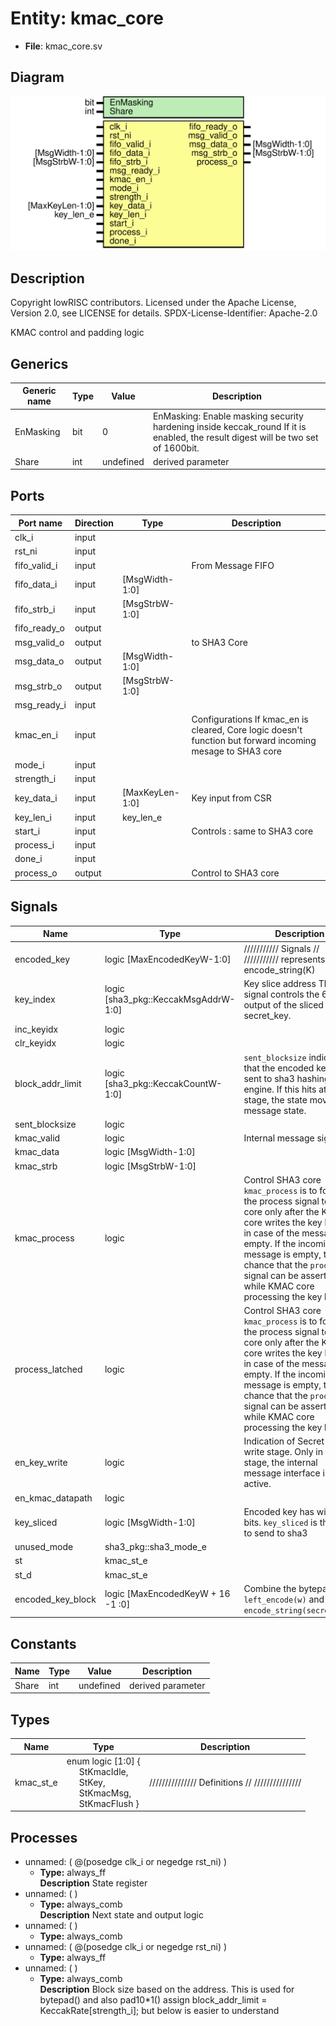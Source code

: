 # Entity: kmac_core

- **File**: kmac_core.sv
## Diagram

![Diagram](kmac_core.svg "Diagram")
## Description

 Copyright lowRISC contributors.
 Licensed under the Apache License, Version 2.0, see LICENSE for details.
 SPDX-License-Identifier: Apache-2.0

 KMAC control and padding logic

## Generics

| Generic name | Type | Value     | Description                                                                                                                         |
| ------------ | ---- | --------- | ----------------------------------------------------------------------------------------------------------------------------------- |
| EnMasking    | bit  | 0         |  EnMasking: Enable masking security hardening inside keccak_round  If it is enabled, the result digest will be two set of 1600bit.  |
| Share        | int  | undefined |  derived parameter                                                                                                                  |
## Ports

| Port name    | Direction | Type            | Description                                                                                                   |
| ------------ | --------- | --------------- | ------------------------------------------------------------------------------------------------------------- |
| clk_i        | input     |                 |                                                                                                               |
| rst_ni       | input     |                 |                                                                                                               |
| fifo_valid_i | input     |                 |  From Message FIFO                                                                                            |
| fifo_data_i  | input     | [MsgWidth-1:0]  |                                                                                                               |
| fifo_strb_i  | input     | [MsgStrbW-1:0]  |                                                                                                               |
| fifo_ready_o | output    |                 |                                                                                                               |
| msg_valid_o  | output    |                 |  to SHA3 Core                                                                                                 |
| msg_data_o   | output    | [MsgWidth-1:0]  |                                                                                                               |
| msg_strb_o   | output    | [MsgStrbW-1:0]  |                                                                                                               |
| msg_ready_i  | input     |                 |                                                                                                               |
| kmac_en_i    | input     |                 |  Configurations If kmac_en is cleared, Core logic doesn't function but forward incoming  mesage to SHA3 core  |
| mode_i       | input     |                 |                                                                                                               |
| strength_i   | input     |                 |                                                                                                               |
| key_data_i   | input     | [MaxKeyLen-1:0] |  Key input from CSR                                                                                           |
| key_len_i    | input     | key_len_e       |                                                                                                               |
| start_i      | input     |                 |  Controls : same to SHA3 core                                                                                 |
| process_i    | input     |                 |                                                                                                               |
| done_i       | input     |                 |                                                                                                               |
| process_o    | output    |                 |  Control to SHA3 core                                                                                         |
## Signals

| Name              | Type                                 | Description                                                                                                                                                                                                                                                                                                |
| ----------------- | ------------------------------------ | ---------------------------------------------------------------------------------------------------------------------------------------------------------------------------------------------------------------------------------------------------------------------------------------------------------- |
| encoded_key       | logic [MaxEncodedKeyW-1:0]           | ///////////  Signals // ///////////  represents encode_string(K)                                                                                                                                                                                                                                           |
| key_index         | logic [sha3_pkg::KeccakMsgAddrW-1:0] |  Key slice address  This signal controls the 64 bit output of the sliced secret_key.                                                                                                                                                                                                                       |
| inc_keyidx        | logic                                |                                                                                                                                                                                                                                                                                                            |
| clr_keyidx        | logic                                |                                                                                                                                                                                                                                                                                                            |
| block_addr_limit  | logic [sha3_pkg::KeccakCountW-1:0]   |  `sent_blocksize` indicates that the encoded key is sent to sha3 hashing  engine. If this hits at StKey stage, the state moves to message state.                                                                                                                                                           |
| sent_blocksize    | logic                                |                                                                                                                                                                                                                                                                                                            |
| kmac_valid        | logic                                |  Internal message signals                                                                                                                                                                                                                                                                                  |
| kmac_data         | logic [MsgWidth-1:0]                 |                                                                                                                                                                                                                                                                                                            |
| kmac_strb         | logic [MsgStrbW-1:0]                 |                                                                                                                                                                                                                                                                                                            |
| kmac_process      | logic                                |  Control SHA3 core  `kmac_process` is to forward the process signal to SHA3 core only after  the KMAC core writes the key block in case of the message is empty.  If the incoming message is empty, there's chance that the `process_i`  signal can be asserted while KMAC core processing the key block.  |
| process_latched   | logic                                |  Control SHA3 core  `kmac_process` is to forward the process signal to SHA3 core only after  the KMAC core writes the key block in case of the message is empty.  If the incoming message is empty, there's chance that the `process_i`  signal can be asserted while KMAC core processing the key block.  |
| en_key_write      | logic                                |  Indication of Secret key write stage. Only in this stage, the internal  message interface is active.                                                                                                                                                                                                      |
| en_kmac_datapath  | logic                                |                                                                                                                                                                                                                                                                                                            |
| key_sliced        | logic [MsgWidth-1:0]                 |  Encoded key has wider bits. `key_sliced` is the data to send to sha3                                                                                                                                                                                                                                      |
| unused_mode       | sha3_pkg::sha3_mode_e                |                                                                                                                                                                                                                                                                                                            |
| st                | kmac_st_e                            |                                                                                                                                                                                                                                                                                                            |
| st_d              | kmac_st_e                            |                                                                                                                                                                                                                                                                                                            |
| encoded_key_block | logic [MaxEncodedKeyW + 16 -1 :0]    |  Combine the bytepad `left_encode(w)` and the `encode_string(secret_key)`                                                                                                                                                                                                                                  |
## Constants

| Name  | Type | Value     | Description        |
| ----- | ---- | --------- | ------------------ |
| Share | int  | undefined | derived parameter  |
## Types

| Name      | Type                                                                                                                                                                                                                                                                        | Description                                      |
| --------- | --------------------------------------------------------------------------------------------------------------------------------------------------------------------------------------------------------------------------------------------------------------------------- | ------------------------------------------------ |
| kmac_st_e | enum logic [1:0] {<br><span style="padding-left:20px">     StKmacIdle,<br><span style="padding-left:20px">                          StKey,<br><span style="padding-left:20px">                     StKmacMsg,<br><span style="padding-left:20px">           StKmacFlush   } | ///////////////  Definitions // ///////////////  |
## Processes
- unnamed: ( @(posedge clk_i or negedge rst_ni) )
  - **Type:** always_ff
</br>**Description**
 State register 
- unnamed: (  )
  - **Type:** always_comb
</br>**Description**
 Next state and output logic 
- unnamed: (  )
  - **Type:** always_comb
- unnamed: ( @(posedge clk_i or negedge rst_ni) )
  - **Type:** always_ff
- unnamed: (  )
  - **Type:** always_comb
</br>**Description**
 Block size based on the address.  This is used for bytepad() and also pad10*1()  assign block_addr_limit = KeccakRate[strength_i];  but below is easier to understand 
